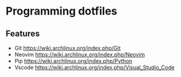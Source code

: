 # Programming dotfiles

## Features

- Git <https://wiki.archlinux.org/index.php/Git>
- Neovim <https://wiki.archlinux.org/index.php/Neovim>
- Pip <https://wiki.archlinux.org/index.php/Python>
- Vscode <https://wiki.archlinux.org/index.php/Visual_Studio_Code>
